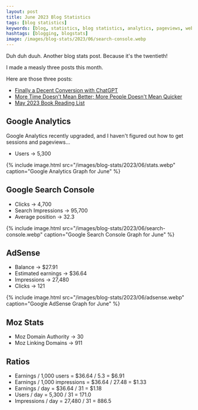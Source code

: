 ```yaml
---
layout: post
title: June 2023 Blog Statistics
tags: [blog statistics]
keywords: [blog, statistics, blog statistics, analytics, pageviews, webmaster, webmaster tools, alexa, google]
hashtags: [blogging, blogstats]
image: /images/blog-stats/2023/06/search-console.webp
---
```


Duh duh duuh. Another blog stats post. Because it's the twentieth!

I made a measly three posts this month.

Here are those three posts:

* [Finally a Decent Conversion with ChatGPT](https://www.joehxblog.com/finally-a-decent-conversion-with-chatgpt/)
* [More Time Doesn't Mean Better; More People Doesn't Mean Quicker](https://www.joehxblog.com/more-time-doesnt-mean-better-more-people-doesnt-mean-quicker/)
* [May 2023 Book Reading List](https://www.joehxblog.com/may-2023-book-reading-list/)

## Google Analytics

Google Analytics recently upgraded, and I haven't figured out how to get sessions and pageviews...

* Users &rarr; 5,300

{% include image.html src="/images/blog-stats/2023/06/stats.webp" caption="Google Analytics Graph for June" %}

## Google Search Console

* Clicks &rarr; 4,700
* Search Impressions &rarr; 95,700
* Average position &rarr; 32.3

{% include image.html src="/images/blog-stats/2023/06/search-console.webp" caption="Google Search Console Graph for June" %}

## AdSense

* Balance &rarr; $27.91
* Estimated earnings &rarr; $36.64
* Impressions &rarr; 27,480
* Clicks &rarr; 121

{% include image.html src="/images/blog-stats/2023/06/adsense.webp" caption="Google AdSense Graph for June" %}

## Moz Stats

* Moz Domain Authority &rarr; 30
* Moz Linking Domains &rarr; 911

## Ratios

* Earnings / 1,000 users = $36.64 / 5.3 = $6.91
* Earnings / 1,000 impressions = $36.64 / 27.48 = $1.33
* Earnings / day = $36.64 / 31 = $1.18
* Users / day = 5,300 / 31 = 171.0 
* Impressions / day = 27,480 / 31 = 886.5